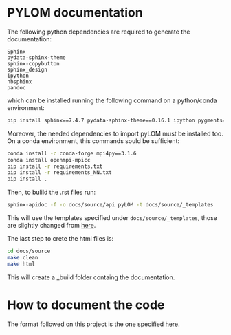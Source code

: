 # PYLOM documentation

The following python dependencies are required to generate the documentation:

```
Sphinx
pydata-sphinx-theme
sphinx-copybutton
sphinx_design
ipython
nbsphinx
pandoc
```
which can be installed running the following command on a python/conda environment:

```bash
pip install sphinx==7.4.7 pydata-sphinx-theme==0.16.1 ipython pygments==2.18.0 nbsphinx==0.9.5 pandoc==2.4 sphinx-copybutton==0.5.2 sphinx_design==0.6.1
```

Moreover, the needed dependencies to import pyLOM must be installed too. On a conda environment, this commands sould be sufficient:

```bash
conda install -c conda-forge mpi4py==3.1.6
conda install openmpi-mpicc
pip install -r requirements.txt
pip install -r requirements_NN.txt
pip install .
```

Then, to bulild the .rst files run:

```bash
sphinx-apidoc -f -o docs/source/api pyLOM -t docs/source/_templates
```

This will use the templates specified under `docs/source/_templates`, those are slightly changed from [here](https://github.com/sphinx-doc/sphinx/tree/master/sphinx/templates/apidoc).

The last step to crete the html files is:

```bash
cd docs/source
make clean
make html
```

This will create a _build folder containg the documentation.

# How to document the code

The format followed on this project is the one specified [here](https://sphinxcontrib-napoleon.readthedocs.io/en/latest/example_google.html).